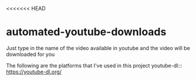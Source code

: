 ﻿<<<<<<< HEAD
# automated-youtube-downloads
Just type in the name of the video available in youtube and the video will be downloaded for you

The following are the platforms that I've used in this project
youtube-dl:::  https://youtube-dl.org/


